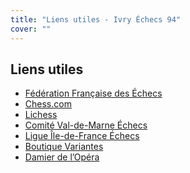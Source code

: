 ```yaml
---
title: "Liens utiles - Ivry Échecs 94"
cover: ""
---
```


<section class="container">
<h1 class="section-title">Liens utiles</h1>

<ul>
  <li><a href="https://www.echecs.asso.fr/" target="_blank" rel="noopener noreferrer">Fédération Française des Échecs</a></li>
  <li><a href="https://www.chess.com" target="_blank" rel="noopener noreferrer">Chess.com</a></li>
  <li><a href="https://lichess.org" target="_blank" rel="noopener noreferrer">Lichess</a></li>
  <li><a href="https://echecs94.fr/" target="_blank" rel="noopener noreferrer">Comité Val-de-Marne Échecs</a></li>
  <li><a href="https://www.idf-echecs.com/pages/" target="_blank" rel="noopener noreferrer">Ligue Île-de-France Échecs</a></li>
  <li><a href="https://www.variantes.com/11-boutique-jeu-echecs" target="_blank" rel="noopener noreferrer">Boutique Variantes</a></li>
  <li><a href="https://damieropera.com/categorie-produit/jeu-dechecs/" target="_blank" rel="noopener noreferrer">Damier de l’Opéra</a></li>
</ul>
</section>
